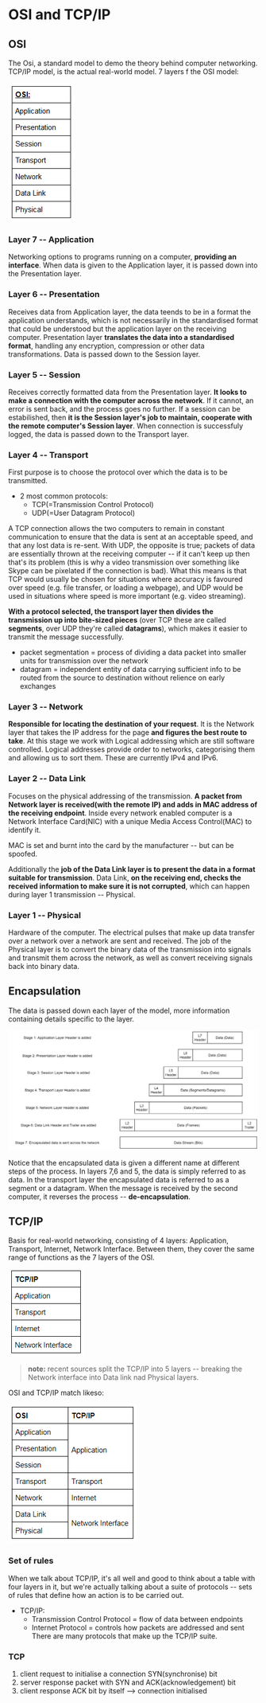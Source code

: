 # OSI and TCP/IP

## OSI
The Osi, a standard model to demo the theory behind computer networking. TCP/IP model, is the actual real-world model. 
7 layers f the OSI model: 

![OSI](pictures/OSI-Table.png "OSI: APSTNDP")

### Layer 7 -- Application
Networking options to programs running on a computer, **providing an interface**. 
When data is given to the Application layer, it is passed down into the Presentation layer.

### Layer 6 -- Presentation
Receives data from Application layer, the data teends to be in a format the application understands,  which is not necessarily in the standardised format that could be understood but the application layer on the receiving computer. 
Presentation layer **translates the data into a standardised format**, handling any encryption, compression or other data transformations. Data is passed down to the Session layer.

### Layer 5 -- Session
Receives correctly formatted data from the Presentation layer. **It looks to make a connection with the computer across the network**. If it cannot, an error is sent back, and the process goes no further. If a session can be estabilished, then **it is the Session layer's job to maintain, cooperate with the remote computer's Session layer**. When connection is successfuly logged, the data is passed down to the Transport layer. 

### Layer 4 -- Transport
First purpose is to choose the protocol over which the data is to be transmitted. 
 - 2 most common protocols: 
   + TCP(=Transmission Control Protocol)
   + UDP(=User Datagram Protocol)

A TCP connection allows the two computers to remain in constant communication to ensure that the data is sent at an acceptable speed, and that any lost data is re-sent. With UDP, the opposite is true; packets of data are essentially thrown at the receiving computer -- if it can't keep up then that's its problem (this is why a video transmission over something like Skype can be pixelated if the connection is bad). What this means is that TCP would usually be chosen for situations where accuracy is favoured over speed (e.g. file transfer, or loading a webpage), and UDP would be used in situations where speed is more important (e.g. video streaming).

**With a protocol selected, the transport layer then divides the transmission up into bite-sized pieces** (over TCP these are called **segments**, over UDP they're called **datagrams**), which makes it easier to transmit the message successfully. 

 - packet segmentation = process of dividing a data packet into smaller units for transmission over the network
 - datagram = independent entity of data carrying sufficient info to be routed from the source to destination without relience on early exchanges

### Layer 3 -- Network
**Responsible for locating the destination of your request**. It is the Network layer that takes the IP address for the page **and figures the best route to take**. 
At this stage we work with Logical addressing which are still software controlled. Logical addresses provide order to networks, categorising them and allowing us to sort them. These are currently IPv4 and IPv6. 

### Layer 2 -- Data Link
Focuses on the physical addressing of the transmission. **A packet from Network layer is received(with the remote IP) and adds in MAC address of the receiving endpoint**. 
Inside every network enabled computer is a Network Interface Card(NIC) with a unique Media Access Control(MAC) to identify it. 

MAC is set and burnt into the card by the manufacturer -- but can be spoofed. 

Additionally the **job of the Data Link layer is to present the data in a format suitable for transmission**. Data Link, **on the receiving end, checks the received information to make sure it is not corrupted**, which can happen during layer 1 transmission -- Physical. 

### Layer 1 -- Physical
Hardware of the computer.
The electrical pulses that make up data transfer over a network over a network are sent and received. 
The job of the Physical layer is to convert the binary data of the transmission into signals and transmit them across the network, as well as convert receiving signals back into binary data. 


## Encapsulation
The data is passed down each layer of the model, more information containing details specific to the layer. 

![Encapsulation](pictures/encapsulation.jpeg "Encapsulation process")

Notice that the encapsulated data is given a different name at different steps of the process. In layers 7,6 and 5, the data is simply referred to as data. In the transport layer the encapsulated data is referred to as a segment or a datagram.
When the message is received by the second computer, it reverses the process -- __de-encapsulation__.


## TCP/IP
Basis for real-world networking, consisting of 4 layers: Application, Transport, Internet, Network Interface. Between them, they cover the same range of functions as the 7 layers of the OSI. 

![TCP/IP](pictures/tcp-ip.png "TCP/IP")

> **note:** recent sources split the TCP/IP into 5 layers -- breaking the Network interface into Data link nad Physical layers. 

OSI and TCP/IP match likeso:

![OSI | TCP/IP](pictures/osi-match-tcpip.png "OSI | TCP/IP")

### Set of rules
When we talk about TCP/IP, it's all well and good to think about a table with four layers in it, but we're actually talking about a suite of protocols -- sets of rules that define how an action is to be carried out.
 - TCP/IP:
   - Transmission Control Protocol = flow of data between endpoints 
   - Internet Protocol = controls how packets are addressed and sent
There are many protocols that make up the TCP/IP suite.

### TCP
 1. client request to initialise a connection SYN(synchronise) bit
 1. server response packet with SYN and ACK(acknowledgement) bit
 2. client response ACK bit by itself --> connection initialised 

